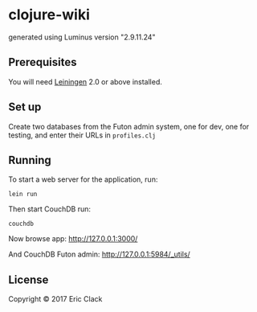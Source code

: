 # clojure-wiki

generated using Luminus version "2.9.11.24"

## Prerequisites

You will need [Leiningen][1] 2.0 or above installed.

[1]: https://github.com/technomancy/leiningen

## Set up

Create two databases from the Futon admin system, one for dev, one for testing, and enter their URLs in `profiles.clj`

## Running

To start a web server for the application, run:

    lein run
    
Then start CouchDB run:

    couchdb

Now browse app: http://127.0.0.1:3000/

And CouchDB Futon admin: http://127.0.0.1:5984/_utils/

## License

Copyright © 2017 Eric Clack
